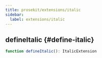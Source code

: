 ```yaml
---
title: prosekit/extensions/italic
sidebar:
  label: extensions/italic
---
```



## defineItalic {#define-italic}

```ts
function defineItalic(): ItalicExtension
```
